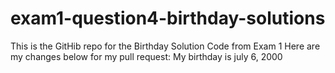# exam1-question4-birthday-solutions
This is the GitHib repo for the Birthday Solution Code from Exam 1
Here are my changes below for my pull request: 
My birthday is july 6, 2000
